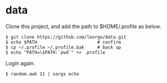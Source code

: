 # data
Clone this project, and add the path to $HOME/.profile as below.  

    $ git clone https://github.com/leorge/data.git
    $ echo $PATH                       # confirm
    $ cp ~/.profile ~/.profile.bak     # back up
    $ echo "PATH=\$PATH:`pwd`" >> .profile

Login again.

    $ random.awk 11 | xargs echo
